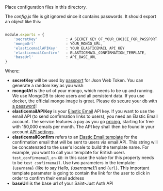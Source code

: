 Place configuration files in this directory.

The *config.js* file is git ignored since it contains passwords.
It should export an object like this: 

```javascript

module.exports = {
    'secretKey'				: A_SECRET_KEY_OF_YOUR_CHOICE_FOR_PASSPORT,
    'mongoUrl'				: YOUR_MONGO_URL,
    'elasticemailAPIKey'	: YOUR_ELASTICEMAIL_API_KEY
    'elasticemailConfirm'	: ELASTICEMAIL_CONFIRMATION_TEMPLATE,
    'baseUrl'				: API_BASE_URL
}

```
Where:

+ __secretKey__ will be used by [passport](http://passportjs.org) for Json Web Token. You can generate a random key as you wish
+ __mongoUrl__ is the url of your mongo, which needs to be up and running. We use MongoDB to store users and all persistent data. If you use docker, the [official mongo image](https://hub.docker.com/r/_/mongo) is great. Please do [secure your db with a password](https://docs.mongodb.com/manual/core/authentication)!
+ __elasticemailAPIKey__ is your [Elastic Email](https://elasticemail.com) API key. If you want to use the email API (to send confirmation links to users), you need an Elastic Email account. The service features a pay as you go [pricing](https://elasticemail.com/pricing), starting for free with 150,000 emails per month. The API key shall then be found in your account [API settings](https://elasticemail.com/account/#/settings/apiconfiguration).
+ __elasticemailConfirm__ refers to an [Elastic Email template](https://elasticemail.com/support/user-interface/templates) for the confirmation email that will be sent to users via email API. This string will be concatenated to the user's locale to build the template name. For example, you want to call your template for British users `test_confirmemail_en-GB`: in this case the value for this property needs to be `test_confirmemail`. Use two parameters in the template: `{username}` (like to say *Hello, {username}!*) and `{url}`. This important template parameter is going to contain the link for the user to click in order to confirm their email address    
+ __baseUrl__ is the base url of your Saint-Just Auth API
